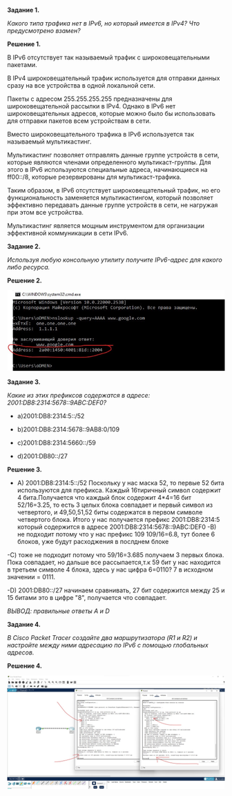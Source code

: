 **Задание 1.**

*Какого типа трафика нет в IPv6, но который имеется в IPv4? Что предусмотрено взамен?*


**Решение 1.**

В IPv6 отсутствует так называемый трафик с широковещательными пакетами. 

В IPv4 широковещательный трафик используется для отправки данных сразу на все устройства в одной локальной сети. 

Пакеты с адресом 255.255.255.255 предназначены для широковещательной рассылки в IPv4. Однако в IPv6 нет широковещательных адресов, которые можно было бы использовать для отправки пакетов всем устройствам в сети.

Вместо широковещательного трафика в IPv6 используется так называемый мультикастинг.

Мультикастинг позволяет отправлять данные группе устройств в сети, которые являются членами определенного мультикаст-группы. Для этого в IPv6 используются специальные адреса, начинающиеся на ff00::/8, которые резервированы для мультикаст-трафика.

Таким образом, в IPv6 отсутствует широковещательный трафик, но его функциональность заменяется мультикастингом, который позволяет эффективно передавать данные группе устройств в сети, не нагружая при этом все устройства.

Мультикастинг является мощным инструментом для организации эффективной коммуникации в сети IPv6.


**Задание 2.**

*Используя любую консольную утилиту получите IPv6-адрес для какого либо ресурса.*



**Решение 2.**

![alt text](https://github.com/mezhibo/IPv6/blob/e1a2580f42011df7d3b7bd939a1889ba241e7ecc/IMG/3.jpg)


**Задание 3.**

*Какие из этих префиксов содержатся в адресе: 2001:DB8:2314:5678::9ABC:DEF0?*

- a)2001:DB8:2314:5::/52

- b)2001:DB8:2314:5678::9AB8:0/109

- c)2001:DB8:2314:5660::/59

- d)2001:DB80::/27



**Решение 3.**

 - A) 2001:DB8:2314:5::/52 
   Поскольку у нас маска 52, то первые 52 бита используются для префикса.
   Каждый 16тиричный символ содержит 4 бита.Получается что каждый блок содержит 4*4=16 бит
   52/16=3.25, то есть 3 целых блока совпадает и первый символ из четвертого, и 49,50,51,52 биты содержатся в первом символе четвертого блока.
   Итого у нас получается префикс 2001:DB8:2314:5 который содержится в адресе 2001:DB8:2314:5678::9ABC:DEF0
  -B) не подходит потому что у нас префикс 109 109/16=6.8, тут более 6 блоков, уже будут расходжения в послднем блоке
  
  -С) тоже не подходит потому что 59/16=3.685 получаем 3 первых блока. Пока совпадает, но дальше все рассыпается,т.к 59 бит у нас находится в третьем символе 4 блока, здесь у нас цифра 6=0110? 7 в исходном значении = 0111.

  -D) 2001:DB80::/27 начинаем сравнивать, 27 бит содержится между 25 и 15 битами это в цифре "8", получается что совпадает.
  

*ВЫВОД: правильные ответы A и D*

**Задание 4.**

*В Cisco Packet Tracer создайте два маршрутизатора (R1 и R2) и настройте между ними адресацию по IPv6 с помощью глобальных адресов.*



**Решение 4.**


![alt text](https://github.com/mezhibo/IPv6/blob/a16e48fcd37c5d2d111ed6c6370558ee348ff22f/IMG/2.jpg)

